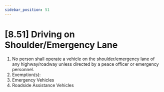 ```yaml
---
sidebar_position: 51
---
```

# [8.51] Driving on Shoulder/Emergency Lane

1. No person shall operate a vehicle on the shoulder/emergency lane of any highway/roadway unless directed by a peace officer or emergency personnel.
2. Exemption(s):
3. Emergency Vehicles
4. Roadside Assistance Vehicles
